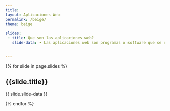 ```yaml
---
title: 
layout: Aplicaciones Web
permalink: /beige/
theme: beige
 
slides:
 - title: Que son las aplicaciones web?
   slide-data: • Las aplicaciones web son programas o software que se ejecutan en un navegador web, en lugar de en el sistema operativo de un dispositivo como ocurre con las aplicaciones tradicionales. Estas aplicaciones requieren una conexión a Internet para funcionar, ya que se accede a ellas a través de la web. Algunos ejemplos comunes de aplicaciones web incluyen -Correo electrónico (como Gmail o Outlook) -Redes sociales (como Facebook, Twitter o Instagram) -Procesadores de texto (como Google Docs)


---
```


{% for slide in page.slides %}
                    
<section data-background="{% if slide.background %}{{slide.background}}{% else %}{{page.background}}{% endif %}"><h1>{{slide.title}}</h1>{{ slide.slide-data }}</section>
                    
{% endfor %}
    
